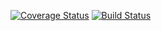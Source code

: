 [![Coverage Status](https://coveralls.io/repos/github/caroweng/SSP/badge.svg?branch=06-travis)](https://coveralls.io/github/caroweng/SSP?branch=06-travis)
[![Build Status](https://travis-ci.org/caroweng/SSP.svg?branch=06-travis)](https://travis-ci.org/caroweng/SSP)
